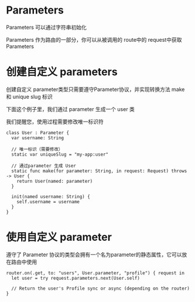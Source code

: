 # Parameters

Parameters 可以通过字符串初始化

Parameters 作为路由的一部分，你可以从被调用的 route中的 request中获取 Parameters

# 创建自定义 parameters

创建自定义 parameter类型只需要遵守Parameter协议，并实现转换方法 make 和 unique slug 标识

下面这个例子里，我们通过 parameter 生成一个 user 类

我们提醒您，使用过程需要修改唯一标识符

~~~
class User : Parameter {
  var username: String

  // 唯一标识（需要修改）
  static var uniqueSlug = "my-app:user"

  // 通过parameter 生成 User
  static func make(for parameter: String, in request: Request) throws -> User {
    return User(named: parameter)
  }

  init(named username: String) {
    self.username = username
  }
}
~~~

# 使用自定义 parameter

遵守了 Parameter 协议的类型会拥有一个名为parameter的静态属性，它可以放在路由中使用

~~~
router.on(.get, to: "users", User.parameter, "profile") { request in
  let user = try request.parameters.next(User.self)

  // Return the user's Profile sync or async (depending on the router)
}
~~~